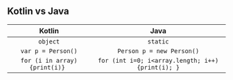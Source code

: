 ## Kotlin vs Java

| Kotlin                  | Java            |
| :----------------------:| :-------------: |
| ```object```            | ```static```  |
| ```var p = Person()```  | ```Person p = new Person()```  |
| ```for (i in array){print(i)} ``` | ```for (int i=0; i<array.length; i++){print(i); }```  | 

